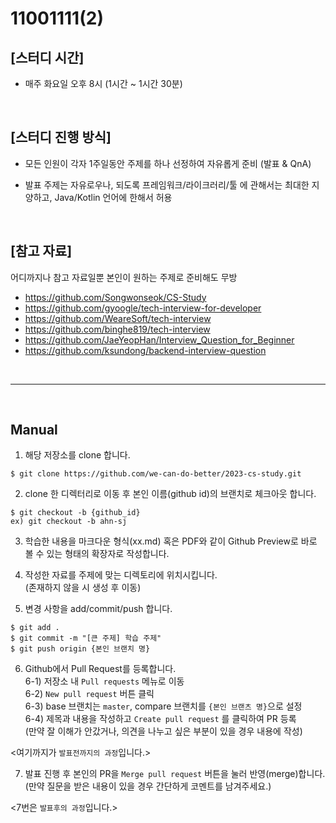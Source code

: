 # 11001111(2)

## [스터디 시간]
- 매주 화요일 오후 8시 (1시간 ~ 1시간 30분)

<br/>

## [스터디 진행 방식]

- 모든 인원이 각자 1주일동안 주제를 하나 선정하여 자유롭게 준비 (발표 & QnA)

- 발표 주제는 자유로우나, 되도록 프레임워크/라이크러리/툴 에 관해서는 최대한 지양하고, Java/Kotlin 언어에 한해서 허용

<br/>

## [참고 자료]
어디까지나 참고 자료일뿐 본인이 원하는 주제로 준비해도 무방

- https://github.com/Songwonseok/CS-Study
- https://github.com/gyoogle/tech-interview-for-developer
- https://github.com/WeareSoft/tech-interview
- https://github.com/binghe819/tech-interview
- https://github.com/JaeYeopHan/Interview_Question_for_Beginner
- https://github.com/ksundong/backend-interview-question

<br/>

---

<br/>

## Manual

1. 해당 저장소를 clone 합니다.
```
$ git clone https://github.com/we-can-do-better/2023-cs-study.git
```

2. clone 한 디렉터리로 이동 후 본인 이름(github id)의 브랜치로 체크아웃 합니다.
```
$ git checkout -b {github_id}
ex) git checkout -b ahn-sj
```

3. 학습한 내용을 마크다운 형식(xx.md) 혹은 PDF와 같이 Github Preview로 바로 볼 수 있는 형태의 확장자로 작성합니다.

4. 작성한 자료를 주제에 맞는 디렉토리에 위치시킵니다.<br/>
(존재하지 않을 시 생성 후 이동)

5. 변경 사항을 add/commit/push 합니다.
```
$ git add .
$ git commit -m "[큰 주제] 학습 주제"
$ git push origin {본인 브랜치 명}
```

6. Github에서 Pull Request를 등록합니다.<br/>
6-1) 저장소 내 `Pull requests` 메뉴로 이동<br/>
6-2) `New pull request` 버튼 클릭<br/>
6-3) base 브랜치는 `master`, compare 브랜치를 `{본인 브랜츠 명}`으로 설정<br/>
6-4) 제목과 내용을 작성하고 `Create pull request` 를 클릭하여 PR 등록<br/>
(만약 잘 이해가 안갔거나, 의견을 나누고 싶은 부분이 있을 경우 내용에 작성)<br/>

<여기까지가 `발표전까지의 과정`입니다.>

7. 발표 진행 후 본인의 PR을 `Merge pull request` 버튼을 눌러 반영(merge)합니다.<br/>
(만약 질문을 받은 내용이 있을 경우 간단하게 코멘트를 남겨주세요.)

<7번은 `발표후의 과정`입니다.>

<br/>